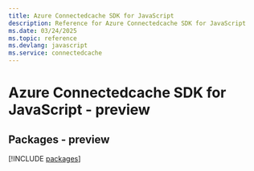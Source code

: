 ```yaml
---
title: Azure Connectedcache SDK for JavaScript
description: Reference for Azure Connectedcache SDK for JavaScript
ms.date: 03/24/2025
ms.topic: reference
ms.devlang: javascript
ms.service: connectedcache
---
```

# Azure Connectedcache SDK for JavaScript - preview
## Packages - preview
[!INCLUDE [packages](connectedcache-index.md)]